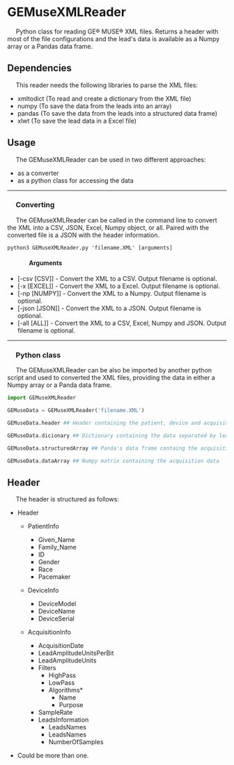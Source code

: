 # GEMuseXMLReader
&nbsp;&nbsp;&nbsp;&nbsp; Python class for reading GE&reg; MUSE&reg; XML files. Returns a header with most of the file configurations and the lead's data is available as a Numpy array or a Pandas data frame.

## Dependencies
&nbsp;&nbsp;&nbsp;&nbsp; This reader needs the following libraries to parse the XML files:

- xmltodict (To read and create a dictionary from the XML file)
- numpy (To save the data from the leads into an array)
- pandas (To save the data from the leads into a structured data frame)
- xlwt (To save the lead data in a Excel file)

## Usage
&nbsp;&nbsp;&nbsp;&nbsp; The GEMuseXMLReader can be used in two different approaches:

- as a converter
- as a python class for accessing the data
----
### &nbsp;&nbsp;&nbsp;&nbsp; Converting


&nbsp;&nbsp;&nbsp;&nbsp; The GEMuseXMLReader can be called in the command line to convert the XML into a CSV, JSON, Excel, Numpy object, or all. Paired with the converted file is a JSON with the header information.

```
python3 GEMuseXMLReader.py 'filename.XML' [arguments]
``` 
#### &nbsp;&nbsp;&nbsp;&nbsp;&nbsp;&nbsp;&nbsp;&nbsp;&nbsp;&nbsp;&nbsp;&nbsp;&nbsp;&nbsp; Arguments

- [-csv [CSV]] - Convert the XML to a CSV. Output filename is optional.
- [-x [EXCEL]] - Convert the XML to a Excel. Output filename is optional.
- [-np [NUMPY]] - Convert the XML to a Numpy. Output filename is optional.
- [-json [JSON]] - Convert the XML to a JSON. Output filename is optional.
- [-all [ALL]] - Convert the XML to a CSV, Excel, Numpy and JSON. Output filename is optional.
----
### &nbsp;&nbsp;&nbsp;&nbsp; Python class

&nbsp;&nbsp;&nbsp;&nbsp; The GEMuseXMLReader can be also be imported by another python script and used to converted the XML files, providing the data in either a Numpy array or a Panda data frame.

```python
import GEMuseXMLReader

GEMuseData = GEMuseXMLReader('filename.XML')

GEMuseData.header ## Header containing the patient, device and acquisition session parameters

GEMuseData.dicionary ## Dictionary containing the data separated by lead

GEMuseData.structuredArray ## Panda's data frame containg the acquisition data

GEMuseData.dataArray ## Numpy matrix containing the acquisition data
``` 

## Header

&nbsp;&nbsp;&nbsp;&nbsp; The header is structured as follows:

* Header
    * PatientInfo
        * Given_Name
        * Family_Name
        * ID
        * Gender
        * Race
        * Pacemaker

    * DeviceInfo
        * DeviceModel
        * DeviceName
        * DeviceSerial

    * AcquisitionInfo
        * AcquisitionDate
        * LeadAmplitudeUnitsPerBit
        * LeadAmplitudeUnits
        * Filters
            * HighPass
            * LowPass
            * Algorithms*
                * Name
                * Purpose
        * SampleRate
        * LeadsInformation
            * LeadsNames
            * LeadsNames
            * NumberOfSamples
    

* Could be more than one.

